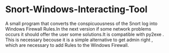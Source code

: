 # Snort-Windows-Interacting-Tool
A small program that converts the conspicuousness of the Snort log into 
Windows Firewall Rules.In the next version if some network problems 
occurs it should offer the user some solutions.It is compatible with py2exe .
This is necessary becouse it is a simple alternative to get admin 
right , which are necessary to add Rules to the Windows Firewall.
